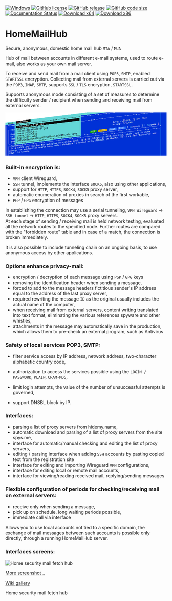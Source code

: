 
[![Windows](https://svgshare.com/i/ZhY.svg)](https://svgshare.com/i/ZhY.svg)
[![GitHub license](https://img.shields.io/github/license/ClaudiaCoord/SecurityHomeMailHub.svg)](https://github.com/ClaudiaCoord/SecurityHomeMailHub/blob/master/LICENSE)
[![GitHub release](https://img.shields.io/github/release/ClaudiaCoord/SecurityHomeMailHub.svg)](https://github.com/ClaudiaCoord/SecurityHomeMailHub/releases/)
[![GitHub code size](https://img.shields.io/github/languages/code-size/ClaudiaCoord/SecurityHomeMailHub)](https://github.com/ClaudiaCoord/SecurityHomeMailHub)
[![Documentation Status](https://readthedocs.org/projects/securityhomemailhub/badge/?version=latest)](https://securityhomemailhub.readthedocs.io/en/latest/?badge=latest)
[![Download x64](https://img.shields.io/badge/Download-x64-brightgreen.svg?style=flat-square)](https://github.com/ClaudiaCoord/SecurityHomeMailHub/releases/download/1.0.8191/SecurityHomeMailHub-x64-1.0.8191.msi)
[![Download x86](https://img.shields.io/badge/Download-x86-brightgreen.svg?style=flat-square)](https://github.com/ClaudiaCoord/SecurityHomeMailHub/releases/download/1.0.8191/SecurityHomeMailHub-x86-1.0.8191.msi)

# HomeMailHub
Secure, anonymous, domestic home mail hub `MTA` / `MUA`

 Hub of mail between accounts in different e-mail systems,
 used to route e-mail, also works as your own mail server.

 To receive and send mail from a mail client using `POP3`, `SMTP`, enabled `STARTSSL` encryption.
 Collecting mail from external servers is carried out via the `POP3`, `IMAP`, `SMTP`, supports `SSL` / `TLS` encryption, `STARTSSL`.

 Supports anonymous mode consisting of a set of measures to determine the difficulty sender / recipient when sending and receiving mail from external servers.

![Home security mail fetch hub 0](docs/img/banner.png)  
 
### Built-in encryption is:
 - `VPN` client Wireguard,
 - `SSH` tunnel, implements the interface `SOCK5`, also using other applications,
 - support for `HTTP`, `HTTPS`, `SOCK4`, `SOCK5` proxy server,
 - automatic enumeration of proxies in search of the first workable,
 - `PGP` / `GPG` encryption of messages

 In establishing the connection may use a serial tunneling, `VPN Wireguard` -> `SSH tunnel` -> `HTTP`, `HTTPS`, `SOCK4`, `SOCK5` proxy servers.  
 At each stage of sending / receiving mail is held network testing, evaluated all the network routes to the specified node.
 Further routes are compared with the "forbidden route" table and in case of a match, the connection is broken immediately.

 It is also possible to include tunneling chain on an ongoing basis, to use anonymous access by other applications.

### Options enhance privacy-mail:
 - encryption / decryption of each message using `PGP` / `GPG` keys
 - removing the identification header when sending a message,
 - forced to add to the message headers fictitious sender's IP address equal to the address of the last proxy server,
 - required rewriting the message `ID` as the original usually includes the actual name of the computer,
 - when receiving mail from external servers, content writing translated into text format, eliminating the various references spyware and other whistles,
 - attachments in the message may automatically save in the production, which allows them to pre-check an external program, such as Antivirus

### Safety of local services POP3, SMTP:
 - filter service access by IP address, network address, two-character alphabetic country code,

 - authorization to access the services possible using the `LOGIN / PASSWORD`, `PLAIN`, `CRAM-MD5`,
 - limit login attempts, the value of the number of unsuccessful attempts is governed,
 - support DNSBL block by IP.

### Interfaces:

 - parsing a list of proxy servers from hidemy.name,
 - automatic download and parsing of a list of proxy servers from the site spys.me,
 - interface for automatic/manual checking and editing the list of proxy servers,
 - editing / parsing interface when adding `SSH` accounts by pasting copied text from the registration site
 - interface for editing and importing Wireguard `VPN` configurations,
 - interface for editing local or remote mail accounts,
 - interface for viewing/reading received mail, replying/sending messages

### Flexible configuration of periods for checking/receiving mail on external servers:
 - receive only when sending a message,
 - pick up on schedule, long waiting periods possible,
 - immediate call via interface


Allows you to use local accounts not tied to a specific domain, the exchange of mail messages between such accounts is possible only directly, through a running HomeMailHub server.

### Interfaces screens:

![Home security mail fetch hub](https://claudiacoord.github.io/SecurityHomeMailHub/img/ss2.png) 

[More screenshot ..](docs/img)  

[Wiki gallery](https://github.com/ClaudiaCoord/SecurityHomeMailHub/wiki)  

Home security mail fetch hub
